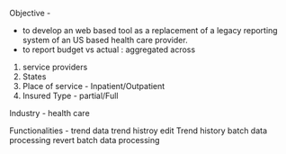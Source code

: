 Objective -
* to develop an web based tool as a replacement of a legacy reporting system of an US based health care provider.
* to report budget vs actual : aggregated across 
1. service providers 
2. States 
3. Place of service - Inpatient/Outpatient 
4. Insured Type - partial/Full


Industry - 
health care 

Functionalities -
trend data
trend histroy
edit Trend history
batch data processing
revert batch data processing

